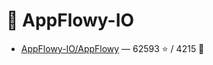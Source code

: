 # 👤 AppFlowy-IO

- [AppFlowy-IO/AppFlowy](https://github.com/AppFlowy-IO/AppFlowy) — 62593 ⭐️ / 4215 🍴
